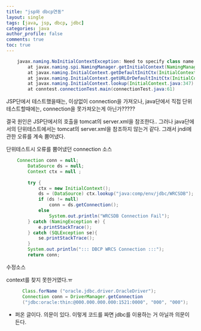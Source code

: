 ```yaml
---
title: "jsp와 dbcp연동"
layout: single
tags: [java, jsp, dbcp, jdbc]
categories: java
author_profile: false
comments: true
toc: true
---
```

```java
	javax.naming.NoInitialContextException: Need to specify class name in environment or system property, or as an applet parameter, or in an application resource file:  java.naming.factory.initial
        at javax.naming.spi.NamingManager.getInitialContext(NamingManager.java:640)
        at javax.naming.InitialContext.getDefaultInitCtx(InitialContext.java:243)
        at javax.naming.InitialContext.getURLOrDefaultInitCtx(InitialContext.java:280)
        at javax.naming.InitialContext.lookup(InitialContext.java:347)
        at conntest.connectionTest.main(connectionTest.java:61)
```



JSP단에서 테스트했을때는, 이상없이 connection을 가져오나, java단에서 직접 단위테스트할때에는,
connection을 못가져오는게 아닌가?????

결국 원인은 JSP단에서의 호출을 tomcat의 server.xml을 참조한다..
그러나 java단에서의 단위테스트에서는 tomcat의 server.xml을 참조하지 않는거 같다.
그래서 jndi에 관한 오류를 계속 뿜어냈다.

단위테스트시 오류를 뿜어냈던 connection 소스
```java
	Connection conn = null;
        DataSource ds = null;
        Context ctx = null ;
       
        try {
            ctx = new InitialContext();
            ds = (DataSource) ctx.lookup("java:comp/env/jdbc/WRCSDB");
            if (ds != null)
                conn = ds.getConnection();
            else
                System.out.println("WRCSDB Connection Fail");
        } catch (NamingException e) {
            e.printStackTrace();
        } catch (SQLException se){
            se.printStackTrace();
        }
        System.out.println("::: DBCP WRCS Connection :::");
        return conn;

```


수정소스


context를 찾지 못한거였다.ㅠ
```java
      Class.forName ("oracle.jdbc.driver.OracleDriver");
      Connection conn = DriverManager.getConnection
      ("jdbc:oracle:thin:@000.000.000.000:1521:0000", "000", "000");
```

- 퍼온 글이다. 의문이 있다. 이렇게 코드를 짜면 jdbc를 이용하는 거 아닐까 의문이 든다.
